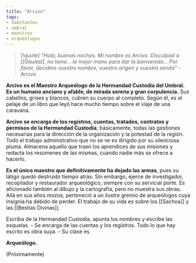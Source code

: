 ```yaml
---
title: "Arcivo"
tags:
- habitantes
- umbral
- maestros
- arqueólogos
---
```

>[!quote]
>_"Hola, buenas noches. Mi nombre es Arcivo. Disculpad a [[Gauda]], no tiene... la mejor mano para dar la bienvenida... Por favor, decidme vuestro nombre, vuestro origen y vuestra senda"_ 
>\- Arcivo

**Arcivo es el Maestro Arqueólogo de la Hermandad Custodia del Umbral. Es un humano anciano y afable, de mirada serena y gran corpulencia.** Sus cabellos, grises y blancos, cubren su cuerpo al completo. Según él, es el pelaje de un libro que leyó hace mucho tiempo sobre el viaje de una caravana.

**Arcivo se encarga de los registros, cuentas, tratados, contratos y permisos de la Hermandad Custodia**; básicamente, todas las gestiones necesarias para la dirección de la organización y la potestad de la región. Todo el trabajo administrativo que no se ve es dirigido por su silenciosa pluma. Almacena aquello que traen los aprendices de sus misiones y redacta los resúmenes de las mismas, cuando nadie más se ofrece a hacerlo.

**Es el único maestro que definitivamente ha dejado las armas**, pues su látigo quedó destruido tiempo atrás. Sin embargo, ejerce de investigador, recopilador y restaurador arqueológico, siempre con su servicial porte. Es aficionado también al dibujo y la cartografía, pero no muestra sus obras. Allá en sus años mozos, perteneció a un ilustre gremio de arqueólogos cuya insignia ha debido de perder. El trabajo de su vida es sobre los [[Sachoa]] y las [[Bestias Divinas]].

Escriba de la Hermandad Custodia, apunta los nombres y escribe las esquelas. - Se encarga de las cuentas y los registros. Todo lo que hay escrito es obra suya. - Su clase es

**Arqueólogo.**

(Próximamente)